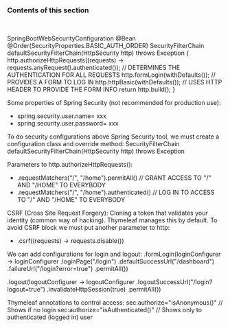 ### Contents of this section
<br>

SpringBootWebSecurityConfiguration
@Bean
@Order(SecurityProperties.BASIC_AUTH_ORDER)
SecurityFilterChain defaultSecurityFilterChain(HttpSecurity http) throws Exception {
    http.authorizeHttpRequests((requests) -> requests.anyRequest().authenticated()); // DETERMINES THE AUTHENTICATION FOR ALL REQUESTS
    http.formLogin(withDefaults()); // PROVIDES A FORM TO LOG IN
    http.httpBasic(withDefaults()); // USES HTTP HEADER TO PROVIDE THE FORM INFO
    return http.build();
}

Some properties of Spring Security (not recommended for production use):
- spring.security.user.name= xxx
- spring.security.user.password= xxx

To do security configurations above Spring Security tool, we must create a configuration class and override method:
SecurityFilterChain defaultSecurityFilterChain(HttpSecurity http) throws Exception

Parameters to http.authorizeHttpRequests():
- .requestMatchers("/", "/home").permitAll() // GRANT ACCESS TO "/" AND "/HOME" TO EVERYBODY
- .requestMatchers("/", "/home").authenticated() // LOG IN TO ACCESS TO "/" AND "/HOME" TO EVERYBODY

CSRF (Cross Site Request Forgery):
Cloning a token that validates your identity (common way of hacking). Thymeleaf manages this by default. To avoid CSRF block we must put another parameter to http:
- .csrf((requests) -> requests.disable())

We can add configurations for login and logout:
.formLogin(loginConfigurer -> loginConfigurer
.loginPage("/login")
.defaultSuccessUrl("/dashboard")
.failureUrl("/login?error=true")
.permitAll())

.logout(logoutConfigurer -> logoutConfigurer
.logoutSuccessUrl("/login?logout=true")
.invalidateHttpSession(true)
.permitAll())

Thymeleaf annotations to control access:
sec:authorize="isAnonymous()" // Shows if no login
sec:authorize="isAuthenticated()" // Shows only to authenticated (logged in) user